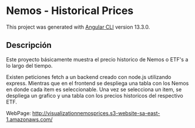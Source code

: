 # Nemos - Historical Prices

This project was generated with [Angular CLI](https://github.com/angular/angular-cli) version 13.3.0.

## Descripción

Este proyecto básicamente muestra el precio historico de Nemos o ETF's a lo largo del tiempo.

Existen peticiones fetch a un backend creado con node.js utilizando express.
Mientras que en el frontend se despliega una tabla con los Nemos en donde cada item es seleccionable.
Una vez se selecciona un item, se despliega un grafico y una tabla con los precios historicos del respectivo ETF.

WebPage: http://visualizationnemosprices.s3-website-sa-east-1.amazonaws.com/
